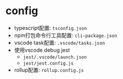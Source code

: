 # config
- typescript配置: `tsconfig.json`
- npm打包命令行工具配置: `cli-package.json`
- vscode task配置: `.vscode/tasks.json`
- 使用vscode debug jest
    - `jest/.vscode/launch.json`
    - `jest/jest.config.js`
- rollup配置: `rollup.config.js`